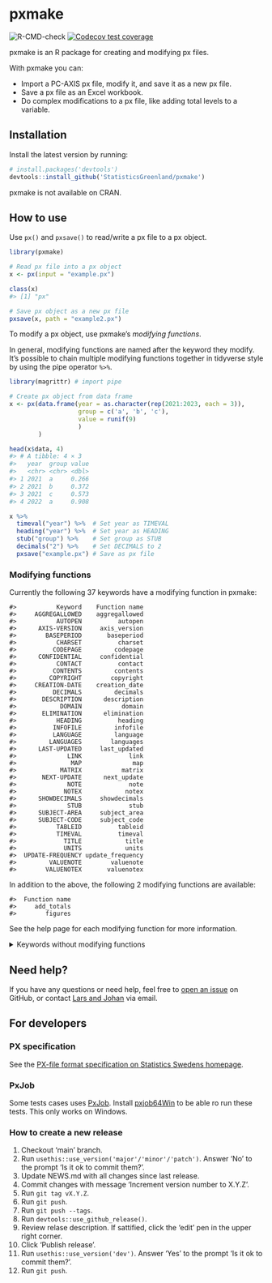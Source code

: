 
<!-- README.md is generated from README.Rmd. Please edit that file -->

# pxmake

<!-- badges: start -->

![R-CMD-check](https://github.com/StatisticsGreenland/pxmake/actions/workflows/R-CMD-check.yml/badge.svg)
[![Codecov test
coverage](https://codecov.io/gh/StatisticsGreenland/pxmake/branch/main/graph/badge.svg)](https://app.codecov.io/gh/StatisticsGreenland/pxmake?branch=main)
<!-- badges: end -->

pxmake is an R package for creating and modifying px files.

With pxmake you can:

- Import a PC-AXIS px file, modify it, and save it as a new px file.
- Save a px file as an Excel workbook.
- Do complex modifications to a px file, like adding total levels to a
  variable.

## Installation

Install the latest version by running:

``` r
# install.packages('devtools')
devtools::install_github('StatisticsGreenland/pxmake')
```

pxmake is not available on CRAN.

## How to use

Use `px()` and `pxsave()` to read/write a px file to a px object.

``` r
library(pxmake)

# Read px file into a px object
x <- px(input = "example.px")

class(x)
#> [1] "px"

# Save px object as a new px file
pxsave(x, path = "example2.px")
```

To modify a px object, use pxmake’s *modifying functions*.

In general, modifying functions are named after the keyword they modify.
It’s possible to chain multiple modifying functions together in
tidyverse style by using the pipe operator `%>%`.

``` r
library(magrittr) # import pipe

# Create px object from data frame
x <- px(data.frame(year = as.character(rep(2021:2023, each = 3)), 
                   group = c('a', 'b', 'c'), 
                   value = runif(9)
                   )
        ) 

head(x$data, 4)
#> # A tibble: 4 × 3
#>   year  group value
#>   <chr> <chr> <dbl>
#> 1 2021  a     0.266
#> 2 2021  b     0.372
#> 3 2021  c     0.573
#> 4 2022  a     0.908

x %>% 
  timeval("year") %>%  # Set year as TIMEVAL
  heading("year") %>%  # Set year as HEADING
  stub("group") %>%    # Set group as STUB
  decimals("2") %>%    # Set DECIMALS to 2
  pxsave("example.px") # Save as px file
```

### Modifying functions

Currently the following 37 keywords have a modifying function in pxmake:

    #>           Keyword    Function name
    #>     AGGREGALLOWED    aggregallowed
    #>           AUTOPEN          autopen
    #>      AXIS-VERSION     axis_version
    #>        BASEPERIOD       baseperiod
    #>           CHARSET          charset
    #>          CODEPAGE         codepage
    #>      CONFIDENTIAL     confidential
    #>           CONTACT          contact
    #>          CONTENTS         contents
    #>         COPYRIGHT        copyright
    #>     CREATION-DATE    creation_date
    #>          DECIMALS         decimals
    #>       DESCRIPTION      description
    #>            DOMAIN           domain
    #>       ELIMINATION      elimination
    #>           HEADING          heading
    #>          INFOFILE         infofile
    #>          LANGUAGE         language
    #>         LANGUAGES        languages
    #>      LAST-UPDATED     last_updated
    #>              LINK             link
    #>               MAP              map
    #>            MATRIX           matrix
    #>       NEXT-UPDATE      next_update
    #>              NOTE             note
    #>             NOTEX            notex
    #>      SHOWDECIMALS     showdecimals
    #>              STUB             stub
    #>      SUBJECT-AREA     subject_area
    #>      SUBJECT-CODE     subject_code
    #>           TABLEID          tableid
    #>           TIMEVAL          timeval
    #>             TITLE            title
    #>             UNITS            units
    #>  UPDATE-FREQUENCY update_frequency
    #>         VALUENOTE        valuenote
    #>        VALUENOTEX       valuenotex

In addition to the above, the following 2 modifying functions are
available:

    #>  Function name
    #>     add_totals
    #>        figures

See the help page for each modifying function for more information.

<details>
<summary>
Keywords without modifying functions
</summary>

These 47 keywords currently doesn’t have a modifying function, but can
be implemented.

    #>              Keyword       Function name Priority Complexity
    #>         ATTRIBUTE-ID        attribute_id                    
    #>       ATTRIBUTE-TEXT      attribute_text                    
    #>           ATTRIBUTES          attributes                    
    #>             CELLNOTE            cellnote        *       Hard
    #>            CELLNOTEX           cellnotex        *       Hard
    #>             CFPRICES            cfprices        *       Easy
    #>         CONTVARIABLE        contvariable       **       Hard
    #>                 DATA                data       **       Easy
    #>             DATABASE            database                    
    #>             DATANOTE            datanote                    
    #>         DATANOTECELL        datanotecell                    
    #>          DATANOTESUM         datanotesum                    
    #>          DATASYMBOL1         datasymbol1                    
    #>          DATASYMBOL2         datasymbol2                    
    #>          DATASYMBOL3         datasymbol3                    
    #>          DATASYMBOL4         datasymbol4                    
    #>          DATASYMBOL5         datasymbol5                    
    #>          DATASYMBOL6         datasymbol6                    
    #>        DATASYMBOLNIL       datasymbolnil                    
    #>        DATASYMBOLSUM       datasymbolsum                    
    #>               DAYADJ              dayadj                    
    #>        DEFAULT-GRAPH       default_graph                    
    #>   DESCRIPTIONDEFAULT  descriptiondefault                    
    #>       DIRECTORY-PATH      directory_path                    
    #>         DOUBLECOLUMN        doublecolumn                    
    #>      FIRST-PUBLISHED     first_published                    
    #>          HIERARCHIES         hierarchies                    
    #>      HIERARCHYLEVELS     hierarchylevels                    
    #>  HIERARCHYLEVELSOPEN hierarchylevelsopen                    
    #>       HIERARCHYNAMES      hierarchynames                    
    #>                 INFO                info                    
    #>                 KEYS                keys                    
    #>              META-ID             meta_id                    
    #>  OFFICIAL-STATISTICS official_statistics                    
    #>          PARTITIONED         partitioned                    
    #>            PRECISION           precision       **     Medium
    #>             PRESTEXT            prestext                    
    #>            PX-SERVER           px_server                    
    #>            REFPERIOD           refperiod                    
    #>             ROUNDING            rounding                    
    #>              SEASADJ             seasadj                    
    #>               SOURCE              source       **     Medium
    #>              STOCKFA             stockfa       **       Easy
    #>               SURVEY              survey                    
    #>             SYNONYMS            synonyms                    
    #>               VALUES              values       **       Hard
    #>        VARIABLE-TYPE       variable_type       **       Hard

Finally these 2 keywords will not have a modifying function, because
they are automatically determined by the data.

    #>       Keyword
    #>         CODES
    #>  VARIABLECODE

</details>

## Need help?

If you have any questions or need help, feel free to [open an
issue](https://github.com/StatisticsGreenland/pxmake/issues/new) on
GitHub, or contact [Lars and
Johan](https://github.com/StatisticsGreenland/pxmake/graphs/contributors)
via email.

## For developers

### PX specification

See the [PX-file format specification on Statistics Swedens
homepage](https://www.scb.se/globalassets/vara-tjanster/px-programmen/px-file_format_specification_2013.pdf).

### PxJob

Some tests cases uses
[PxJob](https://www.stat.fi/tup/tilastotietokannat/px-tuoteperhe_en.html).
Install [pxjob64Win](https://github.com/StatisticsGreenland/pxjob64Win)
to be able ro run these tests. This only works on Windows.

### How to create a new release

1.  Checkout ‘main’ branch.
2.  Run `usethis::use_version('major'/'minor'/'patch')`. Answer ‘No’ to
    the prompt ‘Is it ok to commit them?’.
3.  Update NEWS.md with all changes since last release.
4.  Commit changes with message ‘Increment version number to X.Y.Z’.
5.  Run `git tag vX.Y.Z`.
6.  Run `git push`.
7.  Run `git push --tags`.
8.  Run `devtools::use_github_release()`.
9.  Review relase description. If sattified, click the ‘edit’ pen in the
    upper right corner.
10. Click ‘Publish release’.
11. Run `usethis::use_version('dev')`. Answer ‘Yes’ to the prompt ‘Is it
    ok to commit them?’.
12. Run `git push`.
